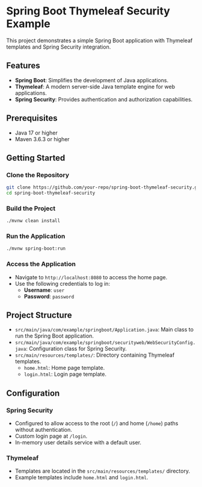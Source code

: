 # Spring Boot Thymeleaf Security Example

This project demonstrates a simple Spring Boot application with Thymeleaf templates and Spring Security integration.

## Features

- **Spring Boot**: Simplifies the development of Java applications.
- **Thymeleaf**: A modern server-side Java template engine for web applications.
- **Spring Security**: Provides authentication and authorization capabilities.

## Prerequisites

- Java 17 or higher
- Maven 3.6.3 or higher

## Getting Started

### Clone the Repository

```sh
git clone https://github.com/your-repo/spring-boot-thymeleaf-security.git
cd spring-boot-thymeleaf-security
```

### Build the Project

```sh
./mvnw clean install
```

### Run the Application

```sh
./mvnw spring-boot:run
```

### Access the Application

- Navigate to `http://localhost:8080` to access the home page.
- Use the following credentials to log in:
    - **Username**: `user`
    - **Password**: `password`

## Project Structure

- `src/main/java/com/example/springboot/Application.java`: Main class to run the Spring Boot application.
- `src/main/java/com/example/springboot/securityweb/WebSecurityConfig.java`: Configuration class for Spring Security.
- `src/main/resources/templates/`: Directory containing Thymeleaf templates.
    - `home.html`: Home page template.
    - `login.html`: Login page template.

## Configuration

### Spring Security

- Configured to allow access to the root (`/`) and home (`/home`) paths without authentication.
- Custom login page at `/login`.
- In-memory user details service with a default user.

### Thymeleaf

- Templates are located in the `src/main/resources/templates/` directory.
- Example templates include `home.html` and `login.html`.

